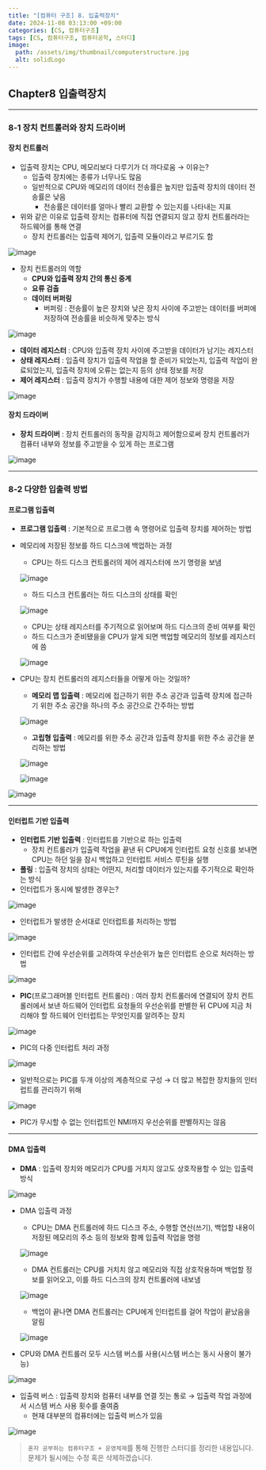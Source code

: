 ```yaml
---
title: "[컴퓨터 구조] 8. 입출력장치"
date: 2024-11-08 03:13:00 +09:00
categories: [CS, 컴퓨터구조]
tags: [CS, 컴퓨터구조, 컴퓨터공학, 스터디]
image:
  path: /assets/img/thumbnail/computerstructure.jpg
  alt: solidLogo
---
```


## Chapter8 입출력장치
---
### 8-1 장치 컨트롤러와 장치 드라이버
#### 장치 컨트롤러
- 입출력 장치는 CPU, 메모리보다 다루기가 더 까다로움 → 이유는?
    - 입출력 장치에는 종류가 너무나도 많음
    - 일반적으로 CPU와 메모리의 데이터 전송률은 높지만 입출력 장치의 데이터 전송률은 낮음
        - 전송률은 데이터를 얼마나 빨리 교환할 수 있는지를 나타내는 지표
- 위와 같은 이유로 입출력 장치는 컴퓨터에 직접 연결되지 않고 장치 컨트롤러라는 하드웨어를 통해 연결
    - 장치 컨트롤러는 입출력 제어기, 입출력 모듈이라고 부르기도 함

![image](https://github.com/user-attachments/assets/3290b440-2b9e-4247-a442-634b2380c332)

- 장치 컨트롤러의 역할
    - **CPU와 입출력 장치 간의 통신 중계**
    - **요류 검출**
    - **데이터 버퍼링**
        - 버퍼링 : 전송률이 높은 장치와 낮은 장치 사이에 주고받는 데이터를 버퍼에 저장하여 전송률을 비슷하게 맞추는 방식

![image](https://github.com/user-attachments/assets/cb62864c-a55f-4fdf-a92c-9ce2d2dcdd70)

- **데이터 레지스터** : CPU와 입출력 장치 사이에 주고받을 데이터가 남기는 레지스터
- **상태 레지스터** : 입출력 장치가 입출력 작업을 할 준비가 되었는지, 입출력 작업이 완료되었는지, 입출력 장치에 오류는 없는지 등의 상태 정보를 저장
- **제어 레지스터** : 입출력 장치가 수행할 내용에 대한 제어 정보와 명령을 저장

![image](https://github.com/user-attachments/assets/2a010709-e0f6-4917-a4ab-7c2be5901d56)

#### 장치 드라이버

- **장치 드라이버** : 장치 컨트롤러의 동작을 감지하고 제어함으로써 장치 컨트롤러가 컴퓨터 내부와 정보를 주고받을 수 있게 하는 프로그램

![image](https://github.com/user-attachments/assets/4e93104f-e998-491b-ae5c-d09d905ad01e)

---

### 8-2 다양한 입출력 방법

#### 프로그램 입출력

- **프로그램 입출력** : 기본적으로 프로그램 속 명령어로 입출력 장치를 제어하는 방법
- 메모리에 저장된 정보를 하드 디스크에 백업하는 과정
    - CPU는 하드 디스크 컨트롤러의 제어 레지스터에 쓰기 명령을 보냄
    
    ![image](https://github.com/user-attachments/assets/1b92c02a-6efb-4c8b-a054-2d709d1ef280)
    
    - 하드 디스크 컨트롤러는 하드 디스크의 상태를 확인
    
    ![image](https://github.com/user-attachments/assets/acbf4214-2568-4a8b-8134-5bd6fa7b0d1e)
    
    - CPU는 상태 레지스터를 주기적으로 읽어보며 하드 디스크의 준비 여부를 확인
    - 하드 디스크가 준비됐을을 CPU가 알게 되면 백업할 메모리의 정보를 레지스터에 씀
    
    ![image](https://github.com/user-attachments/assets/c58cc89e-5cd3-4d4e-a381-8ba140ffecc7)
    
- CPU는 장치 컨트롤러의 레지스터들을 어떻게 아는 것일까?
    - **메모리 맵 입출력** : 메모리에 접근하기 위한 주소 공간과 입출력 장치에 접근하기 위한 주소 공간을 하나의 주소 공간으로 간주하는 방법
    
    ![image](https://github.com/user-attachments/assets/9b2bd760-f7e5-4e96-bec2-00ef9a34018a)
    
    - **고립형 입출력** : 메모리를 위한 주소 공간과 입출력 장치를 위한 주소 공간을 분리하는 방법
    
    ![image](https://github.com/user-attachments/assets/abd496d2-7677-45a7-a9c2-778db38fe4ce)
    
    ![image](https://github.com/user-attachments/assets/bdf8ae75-18b8-4044-8fff-8ece8335056a)

![image](https://github.com/user-attachments/assets/99dddc04-93bf-4700-8de5-00bd174d2f53)

---

#### 인터럽트 기반 입출력

- **인터럽트 기반 입출력** : 인터럽트를 기반으로 하는 입출력
    - 장치 컨트롤러가 입출력 작업을 끝낸 뒤 CPU에게 인터럽트 요청 신호를 보내면 CPU는 하던 일을 잠시 백업하고 인터럽트 서비스 루틴을 실행
- **폴링** : 입출력 장치의 상태는 어떤지, 처리할 데이터가 있는지를 주기적으로 확인하는 방식
- 인터럽트가 동시에 발생한 경우는?

![image](https://github.com/user-attachments/assets/6e148c1a-df89-440a-b97e-70f8bf1c038b)

- 인터럽트가 발생한 순서대로 인터럽트를 처리하는 방법

![image](https://github.com/user-attachments/assets/e5867a90-6a9a-42d0-ae58-54ee993a2a2f)

- 인터럽트 간에 우선순위를 고려하여 우선순위가 높은 인터럽트 순으로 처러하는 방법

![image](https://github.com/user-attachments/assets/b72bda21-dd08-45d3-9611-4e9c8ba16816)

- **PIC**(프로그래머블 인터럽트 컨트롤러) : 여러 장치 컨트롤러에 연결되어 장치 컨트롤러에서 보낸 하드웨어 인터럽트 요청들의 우선순위를 판별한 뒤 CPU에 지금 처리해야 할 하드웨어 인터럽트는 무엇인지를 알려주는 장치

![image](https://github.com/user-attachments/assets/72617295-ec79-4a58-aea9-cb6c3f876345)

- PIC의 다중 인터럽트 처리 과정

![image](https://github.com/user-attachments/assets/6a477783-57fc-4b18-9e05-f9bb6506a6cd)

- 일반적으로는 PIC를 두개 이상의 계층적으로 구성 → 더 많고 복잡한 장치들의 인터럽트를 관리하기 위해

![image](https://github.com/user-attachments/assets/44c5fea0-af46-4e35-8c2d-032e7f956bbc)

- PIC가 무시할 수 없는 인터럽트인 NMI까지 우선순위를 판별하지는 않음

---

#### DMA 입출력

- **DMA** : 입출력 장치와 메모리가 CPU를 거치지 않고도 상호작용할 수 있는 입출력 방식

![image](https://github.com/user-attachments/assets/39f2ac28-034f-42ad-9405-805ff77db6c6)

- DMA 입출력 과정
    - CPU는 DMA 컨트롤러에 하드 디스크 주소, 수행할 연산(쓰기), 백업할 내용이 저장된 메모리의 주소 등의 정보와 함께 입출력 작업을 명령
    
    ![image](https://github.com/user-attachments/assets/a0dca247-351d-4eb1-bef8-32c3ef4675b2)
    
    - DMA 컨트롤러는 CPU를 거치치 않고 메모리와 직접 상호작용하며 백업할 정보를 읽어오고, 이를 하드 디스크의 장치 컨트롤러에 내보냄
    
    ![image](https://github.com/user-attachments/assets/2a88fc43-4bcf-4a9a-8ae7-8aef57bd6835)
    
    - 백업이 끝나면 DMA 컨트롤러는 CPU에게 인터럽트를 걸어 작업이 끝났음을 알림
    
    ![image](https://github.com/user-attachments/assets/7e758efb-98ef-42af-bbbb-f0dad7fc2251)
    
- CPU와 DMA 컨트롤러 모두 시스템 버스를 사용(시스템 버스는 동시 사용이 불가능)

![image](https://github.com/user-attachments/assets/37fbb644-b444-484e-9c89-46afd8b8f884)

- 입출력 버스 : 입출력 장치와 컴퓨터 내부를 연결 짓는 통로 → 입출력 작업 과정에서 시스템 버스 사용 횟수를 줄여줌
    - 현재 대부분의 컴퓨터에는 입출력 버스가 있음

![image](https://github.com/user-attachments/assets/14b6cea7-4bfa-4c7e-9bce-3448e51c8f73)

> `혼자 공부하는 컴퓨터구조 + 운영체제`를 통해 진행한 스터디를 정리한 내용입니다.   
문제가 될시에는 수정 혹은 삭제하겠습니다.
